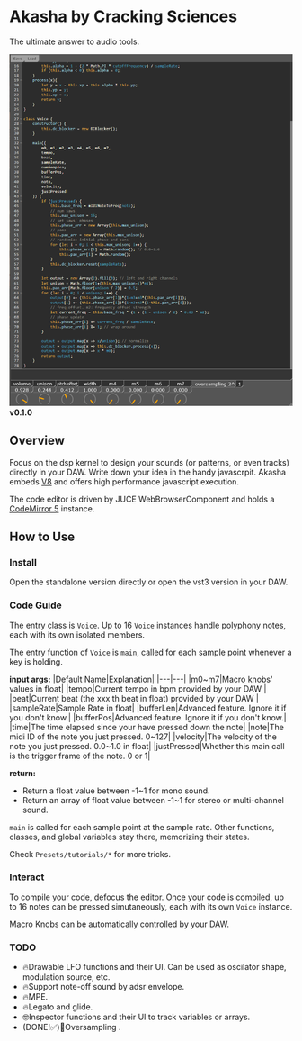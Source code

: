# Akasha by Cracking Sciences

The ultimate answer to audio tools.

![snapshot](/Assets/snapshot_v0.1.0.png)
**v0.1.0**
## Overview

Focus on the dsp kernel to design your sounds (or patterns, or even tracks) directly in your DAW. Write down your idea in the handy javascrpit.
Akasha embeds [V8](https://v8.dev/) and offers high performance javascript execution.

The code editor is driven by JUCE WebBrowserComponent and holds a [CodeMirror 5](https://codemirror.net/5/) instance.

## How to Use

### Install
Open the standalone version directly or open the vst3 version in your DAW.


### Code Guide
The entry class is `Voice`. Up to 16 `Voice` instances handle polyphony notes, each with its own isolated members.

The entry function of `Voice` is `main`, called for each sample point whenever a key is holding.

**input args:**
|Default Name|Explanation|
|---|---|
|m0~m7|Macro knobs' values in float|
|tempo|Current tempo in bpm provided by your DAW |
|beat|Current beat (the xxx th beat in float) provided by your DAW |
|sampleRate|Sample Rate in float|
|bufferLen|Advanced feature. Ignore it if you don't know.|
|bufferPos|Advanced feature. Ignore it if you don't know.|
|time|The time elapsed since your have pressed down the note|
|note|The midi ID of the note you just pressed. 0~127|
|velocity|The velocity of the note you just pressed. 0.0~1.0 in float|
|justPressed|Whether this main call is the trigger frame of the note. 0 or 1|

**return:** 
- Return a float value between -1~1 for mono sound.
- Return an array of float value between -1~1 for stereo or multi-channel sound.

`main` is called for each sample point at the sample rate. Other functions, classes, and global variables stay there, memorizing their states.

Check `Presets/tutorials/*` for more tricks.

### Interact


To compile your code, defocus the editor.
Once your code is compiled, up to 16 notes can be pressed simutaneously, each with its own `Voice` instance.

Macro Knobs can be automatically controlled by your DAW.

### TODO

- 🔥Drawable LFO functions and their UI. Can be used as oscilator shape, modulation source, etc. 
- 🔥Support note-off sound by adsr envelope.
- 🔥MPE.
- 🔥Legato and glide.
- 🤓Inspector functions and their UI to track variables or arrays. 
- (DONE!✅)🤔Oversampling .
